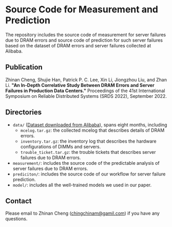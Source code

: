 # Source Code for Measurement and Prediction
The repository includes the source code of measurement for server failures due to DRAM errors and source code of prediction for such server failures based on the dataset of DRAM errors and server failures collected at Alibaba.

## Publication
Zhinan Cheng, Shujie Han, Patrick P. C. Lee, Xin Li, Jiongzhou Liu, and Zhan Li.
**"An In-Depth Correlative Study Between DRAM Errors and Server Failures in Production Data Centers."**
Proceedings of the 41st International Symposium on Reliable Distributed Systems (SRDS 2022), September 2022.

## Directories
+ `data/` ([Dataset downloaded from Alibaba](https://github.com/alibaba-edu/dcbrain/tree/master/dramdata)), spans eight months, including
	+ `mcelog.tar.gz`: the collected mcelog that describes details of DRAM errors.
	+ `inventory.tar.gz`: the inventory log that describes the hardware configurations of DIMMs and servers.
	+ `trouble_ticket.tar.gz`: the trouble tickets that describes server failures due to DRAM errors.
+ `measurement/`: includes the source code of the predictable analysis of server failures due to DRAM errors.
+ `prediciton/`: includes the source code of our workflow for server failure prediction.
+ `model/`: includes all the well-trained models we used in our paper.

## Contact
Please email to Zhinan Cheng (chingchinam@gamil.com) if you have any questions.

